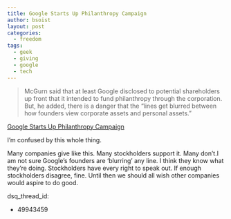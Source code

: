 ```yaml
---
title: Google Starts Up Philanthropy Campaign
author: bsoist
layout: post
categories:
  - freedom
tags:
  - geek
  - giving
  - google
  - tech
---
```

> McGurn said that at least Google disclosed to potential shareholders up front that it intended to fund philanthropy through the corporation. But, he added, there is a danger that the &#8220;lines get blurred between how founders view corporate assets and personal assets.&#8221;

[Google Starts Up Philanthropy Campaign][1]

I&#8217;m confused by this whole thing.

Many companies give like this. Many stockholders support it. Many don&#8217;t.I am not sure Google&#8217;s founders are &#8216;blurring&#8217; any line. I think they know what they&#8217;re doing. Stockholders have every right to speak out. If enough stockholders disagree, fine. Until then we should all wish other companies would aspire to do good.

 [1]: http://www.washingtonpost.com/wp-dyn/content/article/2005/10/11/AR2005101101788.html
dsq_thread_id:
  - 49943459
